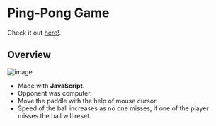 # Ping-Pong Game
Check it out [here!](https://srinivas-chandu.github.io/Ping-Pong/).

## Overview
![image](https://user-images.githubusercontent.com/80870847/152471780-c9b95e63-0727-487c-9056-0f688bb418b4.png)
- Made with **JavaScript**.
- Opponent was computer.
- Move the paddle with the help of mouse cursor.
- Speed of the ball increases as no one misses, if one of the player misses the ball will reset.
